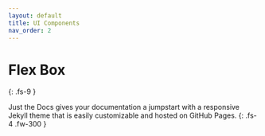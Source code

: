 ```yaml
---
layout: default
title: UI Components
nav_order: 2
---
```


# Flex Box
{: .fs-9 }

Just the Docs gives your documentation a jumpstart with a responsive Jekyll theme that is easily customizable and hosted on GitHub Pages.
{: .fs-4 .fw-300 }
